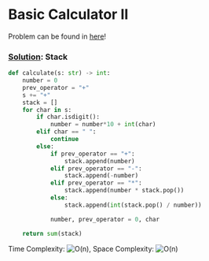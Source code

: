 # Basic Calculator II

Problem can be found in [here](https://leetcode.com/problems/basic-calculator-ii/)!

### [Solution](/Stack/227-BasicCalculatorII/solution.py): Stack

```python
def calculate(s: str) -> int:
    number = 0
    prev_operator = "+"
    s += "+"
    stack = []
    for char in s:
        if char.isdigit():
            number = number*10 + int(char)
        elif char == " ":
            continue
        else:
            if prev_operator == "+":
                stack.append(number)
            elif prev_operator == "-":
                stack.append(-number)
            elif prev_operator == "*":
                stack.append(number * stack.pop())
            else:
                stack.append(int(stack.pop() / number))

            number, prev_operator = 0, char

    return sum(stack)
```

Time Complexity: ![O(n)](<https://latex.codecogs.com/svg.image?\inline&space;O(n)>), Space Complexity: ![O(n)](<https://latex.codecogs.com/svg.image?\inline&space;O(n)>)
